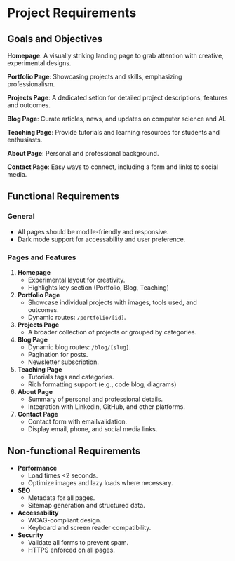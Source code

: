 # Project Requirements

## Goals and Objectives
**Homepage**: A visually striking landing page to grab attention with creative, experimental designs.

**Portfolio Page**: Showcasing projects and skills, emphasizing professionalism.

**Projects Page**: A dedicated setion for detailed project descriptions, features and outcomes.

**Blog Page**: Curate articles, news, and updates on computer science and AI.

**Teaching Page**: Provide tutorials and learning resources for students and enthusiasts.

**About Page**: Personal and professional background.

**Contact Page**: Easy ways to connect, including a form and links to social media.

## Functional Requirements

### General
- All pages should be modile-friendly and responsive.
- Dark mode support for accessability and user preference.

### Pages and Features 
1. **Homepage**
   - Experimental layout for creativity.
   - Highlights key section (Portfolio, Blog, Teaching)
2. **Portfolio Page**
   - Showcase individual projects with images, tools used, and outcomes.
   - Dynamic routes: `/portfolio/[id]`.
3. **Projects Page**
   - A broader collection of projects or grouped by categories.
4. **Blog Page**
   - Dynamic blog routes: `/blog/[slug]`.
   - Pagination for posts.
   - Newsletter subscription.
5. **Teaching Page**
   - Tutorials tags and categories.
   - Rich formatting support (e.g., code blog, diagrams)
6. **About Page**
    - Summary of personal and professional details.
    - Integration with LinkedIn, GitHub, and other platforms.
7. **Contact Page**
   - Contact form with emailvalidation.
   - Display email, phone, and social media links.

## Non-functional Requirements
- **Performance**
  - Load times <2 seconds.
  - Optimize images and lazy loads where necessary.
- **SEO**
  - Metadata for all pages.
  - Sitemap generation and structured data.
- **Accessability**
  - WCAG-compliant design.
  - Keyboard and screen reader compatibility.
- **Security**
  - Validate all forms to prevent spam.
  - HTTPS enforced on all pages.